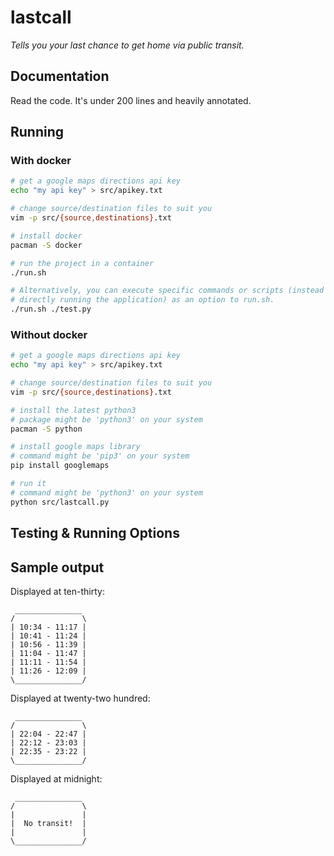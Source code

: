 # lastcall

_Tells you your last chance to get home via public transit._

## Documentation

Read the code. It's under 200 lines and heavily annotated.

## Running

### With docker
```bash
# get a google maps directions api key
echo "my api key" > src/apikey.txt

# change source/destination files to suit you
vim -p src/{source,destinations}.txt

# install docker
pacman -S docker

# run the project in a container
./run.sh

# Alternatively, you can execute specific commands or scripts (instead of
# directly running the application) as an option to run.sh.
./run.sh ./test.py
```

### Without docker

```bash
# get a google maps directions api key
echo "my api key" > src/apikey.txt

# change source/destination files to suit you
vim -p src/{source,destinations}.txt

# install the latest python3
# package might be 'python3' on your system
pacman -S python

# install google maps library
# command might be 'pip3' on your system
pip install googlemaps

# run it
# command might be 'python3' on your system
python src/lastcall.py
```

## Testing & Running Options


## Sample output

Displayed at ten-thirty:
```
 _______________
/               \
| 10:34 - 11:17 |
| 10:41 - 11:24 |
| 10:56 - 11:39 |
| 11:04 - 11:47 |
| 11:11 - 11:54 |
| 11:26 - 12:09 |
\_______________/
```

Displayed at twenty-two hundred:
```
 _______________
/               \
| 22:04 - 22:47 |
| 22:12 - 23:03 |
| 22:35 - 23:22 |
\_______________/
```

Displayed at midnight:
```
 _______________
/               \
|               |
|  No transit!  |
|               |
\_______________/
```
